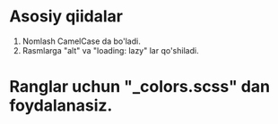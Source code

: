 # Asosiy qiidalar
1. Nomlash CamelCase da bo'ladi.
2. Rasmlarga "alt" va "loading: lazy" lar qo'shiladi.

# Ranglar uchun "_colors.scss" dan foydalanasiz.

